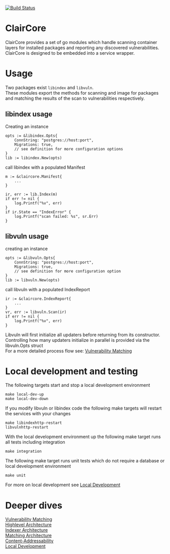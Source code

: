 [![Build Status](https://cloud.drone.io/api/badges/quay/claircore/status.svg)](https://cloud.drone.io/quay/claircore)  
# ClairCore

ClairCore provides a set of go modules which handle scanning container layers for installed packages and reporting any discovered vulnerabilities.  
ClairCore is designed to be embedded into a service wrapper.  

# Usage

Two packages exist `libindex` and `libvuln`.  
These modules export the methods for scanning and image for packages and matching the results of the scan to vulnerabilities respectively.   

## libindex usage

Creating an instance  
```
opts := &libindex.Opts{
    ConnString: "postgres://host:port",
    Migrations: true,
    // see definition for more configuration options
}
lib := libindex.New(opts)
``` 
call libindex with a populated Manifest  
```
m := &claircore.Manifest{
    ...
}

ir, err := lib.Index(m)
if err != nil {
    log.Printf("%v", err)
}
if ir.State == "IndexError" {
    log.Printf("scan failed: %s", sr.Err)
}
```

## libvuln usage

creating an instance  
```
opts := &libvuln.Opts{
    ConnString: "postgres://host:port",
    Migrations: true,
    // see definition for more configuration option
}
lib := libvuln.New(opts)
```
call libvuln with a populated IndexReport  
```
ir := &claircore.IndexReport{
    ...
}
vr, err := libvuln.Scan(ir)
if err != nil {
    log.Printf("%v", err)
}
```

Libvuln will first initialize all updaters before returning from its constructor.  
Controlling how many updaters initialize in parallel is provided via the libvuln.Opts struct  
For a more detailed process flow see: [Vulnerability Matching](./docs/vulnerability_matching.md)  

# Local development and testing

The following targets start and stop a local development environment
```
make local-dev-up
make local-dev-down
```

If you modify libvuln or libindex code the following make targets will restart the services with your changes
```
make libindexhttp-restart
libvulnhttp-restart
```

With the local development environment up the following make target runs all tests including integration
```
make integration
```

The following make target runs unit tests which do not require a database or local development environment
```
make unit
```

For more on local development see [Local Development](./docs/local-dev.md)  

# Deeper dives

[Vulnerability Matching](./docs/vulnerability_matching.md)  
[Highlevel Architecture](./docs/highlevel_architecture.md)  
[Indexer Architecture](./docs/indexer_architecture.md)  
[Matching Architecture](./docs/matcher_architecture.md)  
[Content-Addressability](./docs/content_addressability.md)  
[Local Development](./docs/local-dev.md)  
